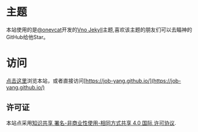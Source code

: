 # 主题

本站使用的是[@onevcat](https://github.com/onevcat)开发的[Vno Jekyll](https://github.com/onevcat/vno-jekyll)主题,喜欢该主题的朋友们可以去瞄神的GitHub给他Star。


# 访问

[点击这里](https://job-yang.github.io/)浏览本站，或者直接访问[https://job-yang.github.io/](https://job-yang.github.io/)



## 许可证

本站点采用[知识共享 署名-非商业性使用-相同方式共享 4.0 国际 许可协议](http://creativecommons.org/licenses/by-nc-sa/4.0/).
